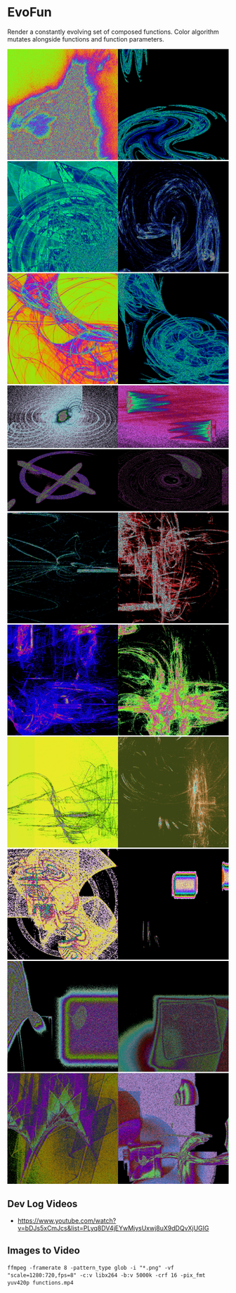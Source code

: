 # EvoFun

Render a constantly evolving set of composed functions. Color algorithm mutates alongside functions and function parameters.

<img src="https://raw.githubusercontent.com/kennycason/evofun/refs/heads/main/samples/iteration_1728715656_0.png" width="50%"/><img src="https://raw.githubusercontent.com/kennycason/evofun/refs/heads/main/samples/iteration_1728722276_200.png" width="50%"/>
<img src="https://raw.githubusercontent.com/kennycason/evofun/refs/heads/main/samples/iteration_1728722000_2200.png" width="50%"/><img src="https://raw.githubusercontent.com/kennycason/evofun/refs/heads/main/samples/iteration_1728721472_0.png" width="50%"/>
<img src="https://raw.githubusercontent.com/kennycason/evofun/refs/heads/main/samples/iteration_1728718403_100.png" width="50%"/><img src="https://raw.githubusercontent.com/kennycason/evofun/refs/heads/main/samples/iteration_1728722420_100.png" width="50%"/>
<img src="https://raw.githubusercontent.com/kennycason/evofun/refs/heads/main/samples/iteration_1729313889_89.png" width="50%"/><img src="https://raw.githubusercontent.com/kennycason/evofun/refs/heads/main/samples/iteration_1729313922_307.png" width="50%"/>
<img src="https://raw.githubusercontent.com/kennycason/evofun/refs/heads/main/samples/iteration_1729317878_860.png" width="50%"/><img src="https://raw.githubusercontent.com/kennycason/evofun/refs/heads/main/samples/iteration_1729317832_592.png" width="50%"/>
<img src="https://raw.githubusercontent.com/kennycason/evofun/refs/heads/main/samples/iteration_1728720385_700.png" width="50%"/><img src="https://raw.githubusercontent.com/kennycason/evofun/refs/heads/main/samples/iteration_1728973553_4000.png" width="50%"/>
<img src="https://raw.githubusercontent.com/kennycason/evofun/refs/heads/main/samples/iteration_1728973332_1900.png" width="50%"/><img src="https://raw.githubusercontent.com/kennycason/evofun/refs/heads/main/samples/iteration_1728973458_3100.png" width="50%"/>
<img src="https://raw.githubusercontent.com/kennycason/evofun/refs/heads/main/samples/iteration_1729109758_100.png" width="50%"/><img src="https://raw.githubusercontent.com/kennycason/evofun/refs/heads/main/samples/iteration_1729109803_200.png" width="50%"/>
<img src="https://raw.githubusercontent.com/kennycason/evofun/refs/heads/main/samples/iteration_1729226408_6939.png" width="50%"/><img src="https://raw.githubusercontent.com/kennycason/evofun/refs/heads/main/samples/iteration_1729228963_190.png" width="50%"/>
<img src="https://raw.githubusercontent.com/kennycason/evofun/refs/heads/main/samples/iteration_1729229357_1980.png" width="50%"/><img src="https://raw.githubusercontent.com/kennycason/evofun/refs/heads/main/samples/iteration_1729229465_2430.png" width="50%"/>
<img src="https://raw.githubusercontent.com/kennycason/evofun/refs/heads/main/samples/iteration_1729229879_4040.png" width="50%"/><img src="https://raw.githubusercontent.com/kennycason/evofun/refs/heads/main/samples/iteration_1729232157_760.png" width="50%"/>

## Dev Log Videos

- https://www.youtube.com/watch?v=bDJs5xCmJcs&list=PLyq8DV4jEYwMjysUxwj8uX9dDQvXjUGIG

## Images to Video

`ffmpeg -framerate 8 -pattern_type glob -i "*.png" -vf "scale=1280:720,fps=8" -c:v libx264 -b:v 5000k -crf 16 -pix_fmt yuv420p functions.mp4`
